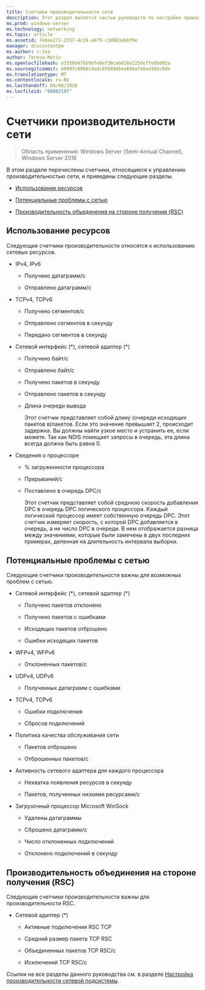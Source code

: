 ```yaml
---
title: Счетчики производительности сети
description: Этот раздел является частью руководств по настройке производительности сетевой подсистемы для Windows Server 2016.
ms.prod: windows-server
ms.technology: networking
ms.topic: article
ms.assetid: 7ebaa271-2557-4c24-a679-c3d863e6bf9e
manager: dcscontentpm
ms.author: v-tea
author: Teresa-Motiv
ms.openlocfilehash: e3350d476b9bfe8ef38cab610a225dcffe0bd02a
ms.sourcegitcommit: b00d7c8968c4adc8f699dbee694afe6ed36bc9de
ms.translationtype: MT
ms.contentlocale: ru-RU
ms.lasthandoff: 04/08/2020
ms.locfileid: "80862197"
---
```

# <a name="network-related-performance-counters"></a>Счетчики производительности сети

>Область применения: Windows Server (Semi-Annual Channel), Windows Server 2016

В этом разделе перечислены счетчики, относящиеся к управлению производительностью сети, и приведены следующие разделы.  
  
-   [Использование ресурсов](#bkmk_ru)  
  
-   [Потенциальные проблемы с сетью](#bkmk_np)  
  
-   [Производительность объединения на стороне получения (RSC)](#bkmk_rsc)  
  
##  <a name="resource-utilization"></a><a name="bkmk_ru"></a>Использование ресурсов  

Следующие счетчики производительности относятся к использованию сетевых ресурсов.  
  
- IPv4, IPv6  
  
  -   Получено датаграмм/с  
  
  -   Отправлено датаграмм/с  
  
- TCPv4, TCPv6  
  
  -   Получено сегментов/с  
  
  -   Отправлено сегментов в секунду  
  
  -   Передано сегментов в секунду  
  
- Сетевой интерфейс (*), сетевой адаптер (\*)  
  
  - Получено байт/с  
  
  - Отправлено байт/с  
  
  - Получено пакетов в секунду  
  
  - Отправлено пакетов в секунду  
  
  - Длина очереди вывода  
  
    Этот счетчик представляет собой длину \(очереди исходящих пакетов в\)пакетов. Если это значение превышает 2, происходит задержка. Вы должны найти узкое место и устранить ее, если можете. Так как NDIS помещает запросы в очередь, эта длина всегда должна быть равна 0.  
  
- Сведения о процессоре  
  
  - % загруженности процессора  
  
  - Прерываний/с  
  
  - Поставлено в очередь DPC/с  
  
    Этот счетчик представляет собой среднюю скорость добавления DPC в очередь DPC логического процессора. Каждый логический процессор имеет собственную очередь DPC. Этот счетчик измеряет скорость, с которой DPC добавляется в очередь, а не число DPC в очереди. В нем отображается разница между значениями, которые были замечены в двух последних примерах, деленная на длительность интервала выборки.  
  
##  <a name="potential-network-problems"></a><a name="bkmk_np"></a>Потенциальные проблемы с сетью  

Следующие счетчики производительности важны для возможных проблем с сетью.  
  
-   Сетевой интерфейс (*), сетевой адаптер (\*)  
  
    -   Получено пакетов отклонено  
  
    -   Получено пакетов с ошибками  
  
    -   Исходящих пакетов отброшено  
  
    -   Ошибки исходящих пакетов  
  
-   WFPv4, WFPv6  
  
    -   Отклоненных пакетов/с

-   UDPv4, UDPv6

    -   Полученных датаграмм с ошибками  
  
-   TCPv4, TCPv6  
  
    -   Ошибки подключения  
  
    -   Сбросов подключений  
  
-   Политика качества обслуживания сети  
  
    -   Пакетов отброшено  
  
    -   Отброшенных пакетов/с  
  
-   Активность сетевого адаптера для каждого процессора  
  
    -   Нехватка появления ресурсов в секунду  
  
    -   Пакетов, полученных низкими ресурсами/с  
  
-   Загрузочный процессор Microsoft WinSock  
  
    -   Удалены датаграммы  
  
    -   Сброшено датаграмм/с  
  
    -   Число отклоненных подключений  
  
    -   Отклонено подключений в секунду  
  
##  <a name="receive-side-coalescing-rsc-performance"></a><a name="bkmk_rsc"></a>Производительность объединения на стороне получения (RSC)  

Следующие счетчики производительности важны для производительности RSC.  
  
-   Сетевой адаптер (*)  
  
    -   Активные подключения RSC TCP  
  
    -   Средний размер пакета TCP RSC  
  
    -   Объединенных пакетов TCP RSC/с  
  
    -   Исключений TCP RSC/с

Ссылки на все разделы данного руководства см. в разделе [Настройка производительности сетевой подсистемы](net-sub-performance-top.md).